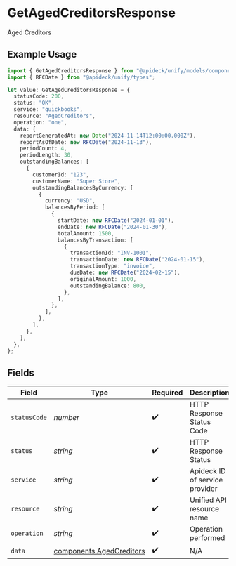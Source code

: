 # GetAgedCreditorsResponse

Aged Creditors

## Example Usage

```typescript
import { GetAgedCreditorsResponse } from "@apideck/unify/models/components";
import { RFCDate } from "@apideck/unify/types";

let value: GetAgedCreditorsResponse = {
  statusCode: 200,
  status: "OK",
  service: "quickbooks",
  resource: "AgedCreditors",
  operation: "one",
  data: {
    reportGeneratedAt: new Date("2024-11-14T12:00:00.000Z"),
    reportAsOfDate: new RFCDate("2024-11-13"),
    periodCount: 4,
    periodLength: 30,
    outstandingBalances: [
      {
        customerId: "123",
        customerName: "Super Store",
        outstandingBalancesByCurrency: [
          {
            currency: "USD",
            balancesByPeriod: [
              {
                startDate: new RFCDate("2024-01-01"),
                endDate: new RFCDate("2024-01-30"),
                totalAmount: 1500,
                balancesByTransaction: [
                  {
                    transactionId: "INV-1001",
                    transactionDate: new RFCDate("2024-01-15"),
                    transactionType: "invoice",
                    dueDate: new RFCDate("2024-02-15"),
                    originalAmount: 1000,
                    outstandingBalance: 800,
                  },
                ],
              },
            ],
          },
        ],
      },
    ],
  },
};
```

## Fields

| Field                                                                | Type                                                                 | Required                                                             | Description                                                          | Example                                                              |
| -------------------------------------------------------------------- | -------------------------------------------------------------------- | -------------------------------------------------------------------- | -------------------------------------------------------------------- | -------------------------------------------------------------------- |
| `statusCode`                                                         | *number*                                                             | :heavy_check_mark:                                                   | HTTP Response Status Code                                            | 200                                                                  |
| `status`                                                             | *string*                                                             | :heavy_check_mark:                                                   | HTTP Response Status                                                 | OK                                                                   |
| `service`                                                            | *string*                                                             | :heavy_check_mark:                                                   | Apideck ID of service provider                                       | quickbooks                                                           |
| `resource`                                                           | *string*                                                             | :heavy_check_mark:                                                   | Unified API resource name                                            | AgedCreditors                                                        |
| `operation`                                                          | *string*                                                             | :heavy_check_mark:                                                   | Operation performed                                                  | one                                                                  |
| `data`                                                               | [components.AgedCreditors](../../models/components/agedcreditors.md) | :heavy_check_mark:                                                   | N/A                                                                  |                                                                      |